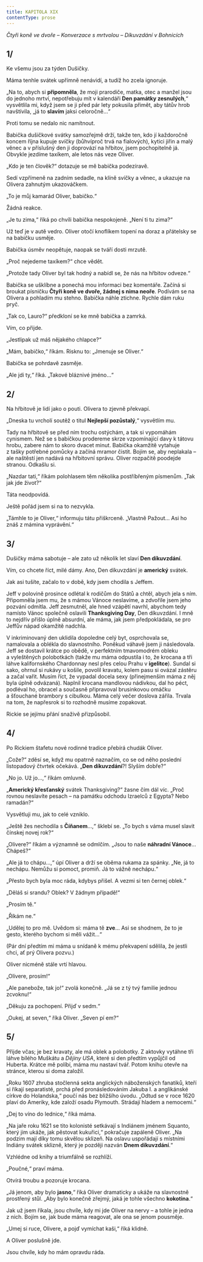 ```yaml
---
title: KAPITOLA XIX
contentType: prose
---
```


<section>

_Čtyři koně ve dvoře – Konverzace s mrtvolou – Díkuvzdání v Bohnicích_

## 1/

Ke všemu jsou za týden Dušičky.

Máma tenhle svátek upřímně nenávidí, a tudíž ho zcela ignoruje.

„Na to, abych si **připomněla**, že moji prarodiče, matka, otec a manžel jsou do jednoho mrtví, nepotřebuju mít v kalendáři **Den památky zesnulých**,“ vysvětlila mi, když jsem se ji před pár lety pokusila přimět, aby tátův hrob navštívila, „já to **slavím** jaksi celoročně…“

Proti tomu se nedalo nic namítnout.

Babička dušičkové svátky samozřejmě drží, takže ten, kdo jí každoročně koncem října kupuje svíčky (bůhvíproč trvá na fialových), kytici jiřin a malý věnec a v příslušný den ji doprovází na hřbitov, jsem pochopitelně já. Obvykle jezdíme taxíkem, ale letos nás veze Oliver.

„Kdo je ten člověk?“ dotazuje se mě babička podezíravě.

Sedí vzpřímeně na zadním sedadle, na klíně svíčky a věnec, a ukazuje na Olivera zahnutým ukazováčkem.

„To je můj kamarád Oliver, babičko.“

Žádná reakce.

„Je tu zima,“ říká po chvíli babička nespokojeně. „Není ti tu zima?“

Už teď je v autě vedro. Oliver otočí knoflíkem topení na doraz a přátelsky se na babičku usměje.

Babička úsměv neopětuje, naopak se tváří dosti mrzutě.

„Proč nejedeme taxíkem?“ chce vědět.

„Protože tady Oliver byl tak hodný a nabídl se, že nás na hřbitov odveze.“

Babička se ušklíbne a ponechá mou informaci bez komentáře. Začíná si broukat písničku **Čtyři koně ve dvoře, žádnej s nima neoře**. Podívám se na Olivera a pohladím mu stehno. Babička náhle ztichne. Rychle dám ruku pryč.

„Tak co, Lauro?“ předkloní se ke mně babička a zamrká.

Vím, co přijde.

„Jestlipak už máš nějakého chlapce?“

„Mám, babičko,“ říkám. Risknu to: „Jmenuje se Oliver.“

Babička se pohrdavě zasměje.

„Ale jdi ty,“ říká. „Takové bláznivé jméno…“

## 2/

Na hřbitově je lidí jako o pouti. Olivera to zjevně překvapí.

„Dneska tu vrcholí soutěž o titul **Nejlepší pozůstalý**,“ vysvětlím mu.

Tady na hřbitově se před ním trochu ostýchám, a tak si vypomáhám cynismem. Než se s babičkou prodereme skrze vzpomínající davy k tátovu hrobu, zabere nám to skoro dvacet minut. Babička okamžitě vytahuje z tašky potřebné pomůcky a začíná mramor čistit. Bojím se, aby neplakala – ale naštěstí jen nadává na hřbitovní správu. Oliver rozpačitě poodejde stranou. Odkašlu si.

„Nazdar tati,“ říkám polohlasem těm několika postříbřeným písmenům. „Tak jak jde život?“

Táta neodpovídá.

Ještě pořád jsem si na to nezvykla.

„Támhle to je Oliver,“ informuju tátu přiškrceně. „Vlastně Pažout… Asi ho znáš z mámina vyprávění.“

## 3/

Dušičky máma sabotuje – ale zato už několik let slaví **Den díkuvzdání**.

Vím, co chcete říct, milé dámy. Ano, Den díkuvzdání je **americký** svátek.

Jak asi tušíte, začalo to v době, kdy jsem chodila s Jeffem.

Jeff v polovině prosince odlétal k rodičům do Států a chtěl, abych jela s ním. Připomněla jsem mu, že s mámou Vánoce neslavíme, a zdvořile jsem jeho pozvání odmítla. Jeff zesmutněl, ale hned vzápětí navrhl, abychom tedy namísto Vánoc společně oslavili **Thanksgiving Day**, Den díkuvzdání. I mně to nejdřív přišlo úplně absurdní, ale máma, jak jsem předpokládala, se pro Jeffův nápad okamžitě nadchla.

V inkriminovaný den uklidila dopoledne celý byt, osprchovala se, namalovala a oblékla do slavnostního. Poněkud váhavě jsem ji následovala. Jeff se dostavil krátce po obědě, v perfektním tmavomodrém obleku a vyleštěných polobotkách (takže mu máma odpustila i to, že krocana a tři láhve kalifornského Chardonnay nesl přes celou Prahu v **igelitce**). Sundal si sako, ohrnul si rukávy u košile, povolil kravatu, kolem pasu si ovázal zástěru a začal vařit. Musím říct, že vypadal docela sexy (přinejmenším máma z něj byla úplně odvázaná). Naplnil krocana mandlovou nádivkou, dal ho péct, podléval ho, obracel a současně připravoval brusinkovou omáčku a šťouchané brambory s cibulkou. Máma celý večer doslova zářila. Trvala na tom, že napřesrok si to rozhodně musíme zopakovat.

Rickie se jejímu přání snaživě přizpůsobil.

## 4/

Po Rickiem štafetu nové rodinné tradice přebírá chudák Oliver.

„Cože?“ zděsí se, když mu opatrně naznačím, co se od něho poslední listopadový čtvrtek očekává. „**Den díkuvzdání**?! Slyším dobře?“

„No jo. Už jo…,“ říkám omluvně.

„**Americký křesťanský** svátek Thanksgiving?“ žasne čím dál víc. „Proč rovnou neslavíte pesach – na památku odchodu Izraelců z Egypta? Nebo ramadán?“

Vysvětluji mu, jak to celé vzniklo.

„Ještě žes nechodila s **Číňanem**…,“ šklebí se. „To bych s váma musel slavit čínskej novej rok?“

„Olivere?“ říkám a významně se odmlčím. „Jsou to naše **náhradní Vánoce**… Chápeš?“

„Ale já to chápu…,“ úpí Oliver a drží se oběma rukama za spánky. „Ne, já to nechápu. Nemůžu si pomoct, promiň. Já to vážně nechápu.“

„Přesto bych byla moc ráda, kdybys přišel. A vezmi si ten černej oblek.“

„Děláš si srandu? Oblek? V žádnym případě!“

„Prosím tě.“

„Říkám ne.“

„Udělej to pro mě. Uvědom si: máma tě **zve**… Asi se shodnem, že to je gesto, kterého bychom si měli vážit…“

(Pár dní předtím mi máma u snídaně k mému překvapení sdělila, že jestli chci, ať prý Olivera pozvu.)

Oliver nicméně stále vrtí hlavou.

„Olivere, prosím!“

„Ale panebože, tak jo!“ zvolá konečně. „Já se z tý tvý familie jednou zcvoknu!“

„Děkuju za pochopení. Přijď v sedm.“

„Oukej, at seven,“ říká Oliver. „Seven pí em?“

## 5/

Přijde včas; je bez kravaty, ale má oblek a polobotky. Z aktovky vytáhne tři láhve bílého Muškátu a _Dějiny USA_, které si den předtím vypůjčil od Huberta. Krátce mě políbí, máma mu nastaví tvář. Potom knihu otevře na stránce, kterou si doma založil.

„Roku 1607 zhruba stočlenná sekta anglických náboženských fanatiků, kteří si říkají separatisté, prchá před pronásledováním Jakuba I. a anglikánské církve do Holandska,“ poučí nás bez bližšího úvodu. „Odtud se v roce 1620 plaví do Ameriky, kde založí osadu Plymouth. Strádají hladem a nemocemi.“

„Dej to víno do lednice,“ říká máma.

„Na jaře roku 1621 se tito kolonisté setkávají s Indiánem jménem Squanto, který jim ukáže, jak pěstovat kukuřici,“ pokračuje zapáleně Oliver. „Na podzim mají díky tomu skvělou sklizeň. Na oslavu uspořádají s místními Indiány svátek sklizně, který je později nazván **Dnem díkuvzdání**.“

Vzhlédne od knihy a triumfálně se rozhlíží.

„Poučné,“ praví máma.

Otvírá troubu a pozoruje krocana.

„Já jenom, aby bylo **jasno**,“ říká Oliver dramaticky a ukáže na slavnostně prostřený stůl. „Aby bylo konečně zřejmý, jaká je tohle všechno **kokotina**.“

Jak už jsem říkala, jsou chvíle, kdy mi jde Oliver na nervy – a tohle je jedna z nich. Bojím se, jak bude máma reagovat, ale ona se jenom pousměje.

„Umej si ruce, Olivere, a pojď vymíchat kaši,“ říká klidně.

A Oliver poslušně jde.

Jsou chvíle, kdy ho mám opravdu ráda.

</section>
